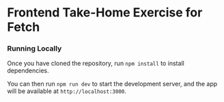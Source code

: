 # Frontend Take-Home Exercise for Fetch

### Running Locally
Once you have cloned the repository, run `npm install` to install dependencies. 

You can then run `npm run dev` to start the development server, and the app will be available at `http://localhost:3000`.
